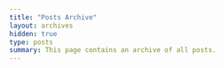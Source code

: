 ```yaml
---
title: "Posts Archive"
layout: archives
hidden: true
type: posts
summary: This page contains an archive of all posts.
---
```

